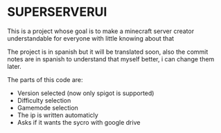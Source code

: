 # SUPERSERVERUI
This is a project whose goal is to make a minecraft server creator understandable for everyone with little knowing about that

The project is in spanish but it will be translated soon, also the commit notes are in spanish to understand that myself better, i can change them later.

The parts of this code are:
- Version selected (now only spigot is supported)
- Difficulty selection
- Gamemode selection
- The ip is written automaticly
- Asks if it wants the sycro with google drive

